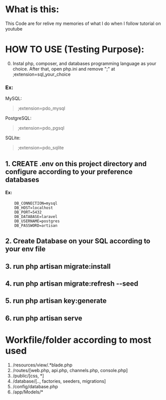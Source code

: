 # What is this:

This Code are for relive my memories of what I do when I follow tutorial on youtube

# HOW TO USE (Testing Purpose):

0. Instal php, composer, and databases programming language as your choice. 
    After that, open php.ini and remove ";" at ;extension=sql_your_choice

### Ex:
MySQL:
> ;extension=pdo_mysql
    
PostgreSQL:
> ;extension=pdo_pgsql

SQLite:
> ;extension=pdo_sqlite

## 1. CREATE .env on this project directory and configure according to your preference databases

#### Ex:
```
    DB_CONNECTION=mysql
    DB_HOST=localhost
    DB_PORT=5432
    DB_DATABASE=laravel
    DB_USERNAME=postgres
    DB_PASSWORD=artisan
```

## 2. Create Database on your SQL according to your env file 

## 3. run php artisan migrate:install 

## 4. run php artisan migrate:refresh --seed

## 5. run php artisan key:generate

## 6. run php artisan serve

# Workfile/folder according to most used

1. /resources/view/.*blade.php
2. /routes/[web.php, api.php, channels.php, console.php]
3. /public/[css, *]
4. /database/[.., factories, seeders, migrations]
5. /config/database.php
6. /app/Models/*